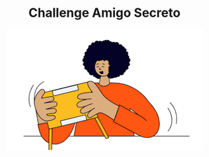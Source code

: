 <h1 align="center"> Challenge Amigo Secreto </h1>
   <p align="center">
   <img src="https://github.com/jorgeargueta15/challenge-amigo-secreto_esp-main/blob/main/assets/amigo-secreto.png">
   </p>
